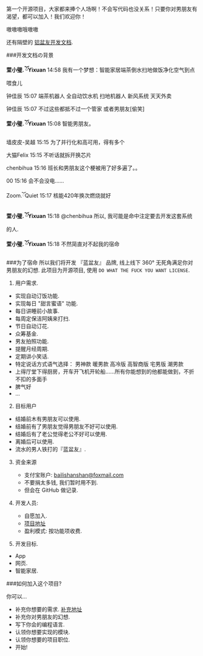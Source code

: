 第一个开源项目，大家都来捧个人场啊！不会写代码也没关系！只要你对男朋友有渴望，都可以加入！我们欢迎你！

嗷嗷嗷哦嗷嗷

还有隔壁的 [铝盆友开发文档](https://github.com/YixuanFranco/yourGirlFriend/blob/master/README.md).


###开发文档の背景

**萱小璧. ོYixuan** 14:58
我有一个梦想：智能家居端茶倒水扫地做饭净化空气到点喂食儿

钟佳辰 15:07
端茶机器人 全自动饮水机 扫地机器人 新风系统 天天外卖

钟佳辰 15:07
不过这些都抵不过一个管家 或者男朋友[偷笑]

**萱小璧. ོYixuan** 15:08
智能男朋友。

墙皮皮-吴越 15:15
为了并行化和高可用，得有多个

大猫Felix 15:15
不听话就拆开换芯片

chenbihua 15:16
班长和男朋友这个梗被用了好多遍了。。

00 15:16
会不会没电……

Zoom.ོQuiet 15:17
核能420年换次燃烧就好

**萱小璧. ོYixuan** 15:18
@chenbihua 所以, 我可能是命中注定要去开发这套系统的人.

**萱小璧. ོYixuan** 15:18
不然简直对不起我的宿命

###为了宿命
所以我们将开发 『蓝盆友』 品牌, 线上线下 360° 无死角满足你对男朋友的幻想.
此项目为开源项目, 使用 `DO WHAT THE FUCK YOU WANT LICENSE`.

1. 用户需求.
  * 实现自动订饭功能.
  * 实现每日 "甜言蜜语" 功能.
  * 每日讲睡前小故事.
  * 每周定保洁阿姨来打扫.
  * 节日自动订花.
  * 众筹基金.
  * 男友拍照功能.
  * 提醒月经周期.
  * 定期讲小笑话.
  * 特定说话方式语气选择： 男神款 暖男款 高冷版 高智商版 宅男版 潮男款
  * 上得厅堂下得厨房，开车开飞机开轮船……所有你能想到的他都能做到，不折不扣的多面手
  * 脾气好
  * ...

2. 目标用户
  * 结婚前木有男朋友可以使用.
  * 结婚前有了男朋友觉得男朋友不好可以使用.
  * 结婚后有了老公觉得老公不好可以使用.
  * 离婚后可以使用.
  * 流水的男人铁打的『蓝盆友』.

3. 资金来源
      * 支付宝账户: bailishanshan@foxmail.com
      * 不要捐太多钱, 我们暂时用不到.
      * 但会在 GitHub 做记录.

4. 开发人员:
      * 自愿加入.
      * [项目地址](https://github.com/YixuanFranco/yourboyfriend)
      * 盈利模式: 按功能项收费.

5. 开发目标.
  * App
  * 网页.
  * 智能家居.

###如何加入这个项目?

你可以...
  * 补充你想要的需求. [补充地址](https://github.com/YixuanFranco/yourboyfriend/issues/2)
  * 补充你对男朋友的幻想.
  * 写下你会的编程语言.
  * 认领你想要实现的模块.
  * 认领你想要的项目职位.
  * 开始!
